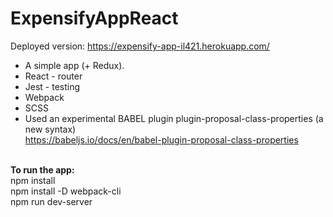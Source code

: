 # ExpensifyAppReact
Deployed version:
https://expensify-app-il421.herokuapp.com/

- A simple app (+ Redux).
- React - router
- Jest - testing
- Webpack
- SCSS
- Used an experimental BABEL plugin plugin-proposal-class-properties (a new syntax)<br />
https://babeljs.io/docs/en/babel-plugin-proposal-class-properties<br /><br />

<b>To run the app:</b><br />
npm install<br />
npm install -D webpack-cli<br />
npm run dev-server

